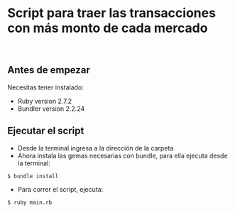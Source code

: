 # Script para traer las transacciones con más monto de cada mercado
​
## Antes de empezar
Necesitas tener instalado:
- Ruby version 2.7.2
- Bundler version 2.2.24
​
## Ejecutar el script
- Desde la terminal ingresa a la dirección de la carpeta
- Ahora instala las gemas necesarias con bundle, para ella ejecuta desde la terminal:
```
$ bundle install
```
- Para correr el script, ejecuta:
```
$ ruby main.rb
```